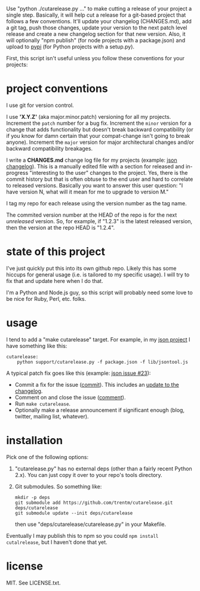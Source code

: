 Use "python ./cutarelease.py ..." to make cutting a release of your project a single
step.  Basically, it will help cut a release for a git-based project that follows
a few conventions. It'll update your changelog (CHANGES.md), add a git
tag, push those changes, update your version to the next patch level release
and create a new changelog section for that new version. Also, it will
optionally "npm publish" (for node projects with a package.json) and upload to
[pypi](http://pypi.python.org/pypi) (for Python projects with a setup.py).

First, this script isn't useful unless you follow these conventions for your
projects:


# project conventions

I use git for version control.

I use **'X.Y.Z'** (aka major.minor.patch) versioning for all my projects. Increment
the `patch` number for a bug fix. Increment the `minor` version for a change
that adds functionality but doesn't break backward compatibility (or if you
know for damn certain that your compat-change isn't going to break anyone).
Increment the `major` version for major architectural changes and/or backward
compatibility breakages.

I write a **CHANGES.md** change log file for my projects (example: [json
changelog](https://github.com/trentm/json/blob/master/CHANGES.md)). This is a
manually edited file with a section for released and in-progress "interesting
to the user" changes to the project. Yes, there is the commit history but that
is often obtuse to the end user and hard to correlate to released versions.
Basically you want to answer this user question: "I have version N, what will
it mean for me to upgrade to version M."

I tag my repo for each release using the version number as the tag name.

The commited version number at the HEAD of the repo is for the next
*unreleased* version. So, for example, if "1.2.3" is the latest released
version, then the version at the repo HEAD is "1.2.4".


# state of this project

I've just quickly put this into its own github repo. Likely this has some
hiccups for general usage (i.e. is tailored to my specific usage). I will try
to fix that and update here when I do that.

I'm a Python and Node.js guy, so this script will probably need some love to be
nice for Ruby, Perl, etc. folks.


# usage

I tend to add a "make cutarelease" target. For example, in my [json
project](https://github.com/trentm/json) I have something like this:

    cutarelease:
        python support/cutarelease.py -f package.json -f lib/jsontool.js

A typical patch fix goes like this (example: [json issue
#23](https://github.com/trentm/json/issues/23)):

- Commit a fix for the issue ([commit](https://github.com/trentm/json/commit/f43c627)).
  This includes an [update to the changelog](https://github.com/trentm/json/commit/f43c627#diff-0).
- Comment on and close the issue ([comment](https://github.com/trentm/json/issues/23#issuecomment-2523558)).
- Run `make cutarelease`.
- Optionally make a release announcement if significant enough (blog, twitter, mailing list, whatever).


# installation

Pick one of the following options:

1.  "cutarelease.py" has no external deps (other than a fairly recent Python
    2.x). You can just copy it over to your repo's tools directory.

2.  Git submodules. So something like:

        mkdir -p deps
        git submodule add https://github.com/trentm/cutarelease.git deps/cutarelease
        git submodule update --init deps/cutarelease

    then use "deps/cutarelease/cutarelease.py" in your Makefile.

Eventually I may publish this to npm so you could `npm install cutalrelease`,
but I haven't done that yet.


# license

MIT. See LICENSE.txt.

